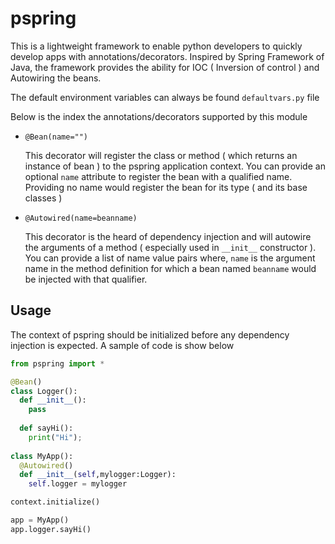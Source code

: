 # pspring

This is a lightweight framework to enable python developers to quickly develop apps with annotations/decorators. Inspired by Spring Framework of Java, the framework provides the ability for IOC ( Inversion of control ) and Autowiring the beans.

The default environment variables can always be found `defaultvars.py` file

Below is the index the annotations/decorators supported by this module

* `@Bean(name="")`

  This decorator will register the class or method ( which returns an instance of bean ) to the pspring application context. You can provide an optional `name` attribute to register the bean with a qualified name. Providing no name would register the bean for its type ( and its base classes )
  
  
* `@Autowired(name=beanname)`

  This decorator is the heard of dependency injection and will autowire the arguments of a method ( especially used in `__init__` constructor ). You can provide a list of name value pairs where, `name` is the argument name in the method definition for which a bean named `beanname` would be injected with that qualifier.
 

## Usage

The context of pspring should be initialized before any dependency injection is expected. A sample of code is show below

```python
from pspring import *

@Bean()
class Logger():
  def __init__():
    pass
  
  def sayHi():
    print("Hi");
  
class MyApp():
  @Autowired()
  def __init__(self,mylogger:Logger):
    self.logger = mylogger

context.initialize()

app = MyApp()
app.logger.sayHi()
```
